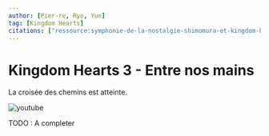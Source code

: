 ```yaml
---
author: [Pier-re, Ryo, Yue]
tag: [Kingdom Hearts]
citations: ["ressource:symphonie-de-la-nostalgie-shimomura-et-kingdom-hearts"]
---
```


# Kingdom Hearts 3 - Entre nos mains

La croisée des chemins est atteinte.

![youtube](https://www.youtube.com/watch?v=0n3NidX1Uaw)

TODO : A completer
